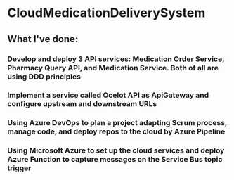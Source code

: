 # CloudMedicationDeliverySystem
## What I've done:
 ### Develop and deploy 3 API services: Medication Order Service, Pharmacy Query API, and Medication Service. Both of all are using DDD principles
 ### Implement a service called Ocelot API as ApiGateway and configure upstream and downstream URLs
 ### Using Azure DevOps to plan a project adapting Scrum process, manage code, and deploy repos to the cloud by Azure Pipeline
 ### Using Microsoft Azure to set up the cloud services and deploy Azure Function to capture messages on the Service Bus topic trigger 
